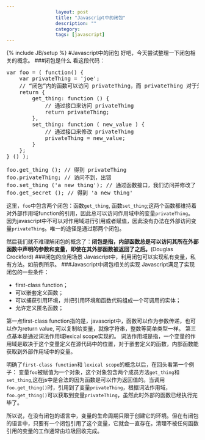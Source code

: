 ```yaml
---
                  layout: post
                  title: "Javascript中的闭包"
                  description: ""
                  category: 
                  tags: [javascript]
---
```

{% include JB/setup %}
#Javascript中的闭包
好吧，今天尝试整理一下闭包相关的概念。
###闭包是什么
看这段代码：
<pre class="prettyprint">
var foo = ( function() {
    var privateThing = 'joe';
    // “闭包”内的函数可以访问 privateThing，而 privateThing 对于外部却是隐藏的
    return {
        get_thing: function () {
            // 通过接口来访问 privateThing
            return privateThing;
        },
        set_thing: function ( new_value ) {
            // 通过接口来修改 privateThing
            privateThing = new_value;
        }
    };
} () );

foo.get_thing (); // 得到 privateThing
foo.privateThing; // 访问不到，出错
foo.set_thing ('a new thing'); // 通过函数接口，我们访问并修改了 privatThing 变量
foo.get_secret (); // 得到 'a new thing'
</pre>
这里，`foo`中包含两个闭包：函数`get_thing`, 函数`set_thing`;这两个函数都维持着对外部作用域function的引用，因此总可以访问作用域中的变量`privateThing`。
因为javascript中不可以对作用域进行引用或者赋值，因此没有办法在外部访问变量`privateThing`。唯一的途径是通过那两个闭包。

然后我们就不难理解闭包的概念了：**闭包是指，内部函数总是可以访问其所在外部函数中声明的参数和变量，即使在其外部函数被返回了之后。**(Douglas Crockford)
###闭包的应用场景
Javascript中，利用闭包可以实现私有变量，私有方法。如前例所示。
###Javascript中闭包相关的实现
Javascript满足了实现闭包的一些条件：

 - first-class function；
 - 可以嵌套定义函数；
 - 可以捕获引用环境，并把引用环境和函数代码组成一个可调用的实体；
 - 允许定义匿名函数；

第一点first-class function指的是，javascript中，函数可以作为参数传递，也可以作为return value, 可以复制给变量，就像字符串，整数等简单类型一样。
第三点基本是通过词法作用域lexical scope实现的。
词法作用域是指，一个变量的作用域是取决于这个变量定义在源代码中的位置，对于嵌套定义的函数，内部函数能获取到外部作用域中的变量。

明确了`first-class function`和 `lexical scope`的概念以后，在回头看第一个例子：
变量`foo`被赋值为一个对象，这个对象包含两个成员方法`get_thing`和`set_thing`,这在js中是合法的因为函数是可以作为返回值的。当调用`foo.get_thing()`时，引用到了变量`privateThing`，根据词法作用域，`foo.get_thing()`可以获取到变量`privateThing`，虽然此时外部的函数已经执行完毕了。

所以说，在没有闭包的语言中，变量的生命周期只限于创建它的环境。但在有闭包的语言中，只要有一个闭包引用了这个变量，它就会一直存在。清理不被任何函数引用的变量的工作通常由垃圾回收完成。









